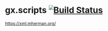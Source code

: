 # gx.scripts [![Build Status](https://travis-ci.org/thelabs-dev/gx.scripts.svg?branch=master)](https://travis-ci.org/thelabs-dev/gx.scripts)


https://xml.mherman.org/